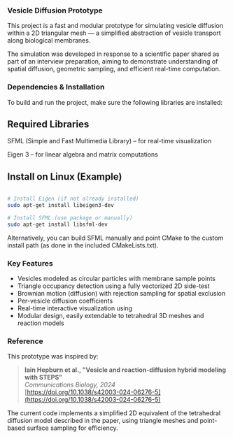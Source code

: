 ### Vesicle Diffusion Prototype

This project is a fast and modular prototype for simulating vesicle diffusion within a 2D triangular mesh — a simplified abstraction of vesicle transport along biological membranes.

The simulation was developed in response to a scientific paper shared as part of an interview preparation, aiming to demonstrate understanding of spatial diffusion, geometric sampling, and efficient real-time computation.

### Dependencies & Installation
To build and run the project, make sure the following libraries are installed:

## Required Libraries

SFML (Simple and Fast Multimedia Library) – for real-time visualization

Eigen 3 – for linear algebra and matrix computations

## Install on Linux (Example)

```bash

# Install Eigen (if not already installed)
sudo apt-get install libeigen3-dev

# Install SFML (use package or manually)
sudo apt-get install libsfml-dev

```

Alternatively, you can build SFML manually and point CMake to the custom install path (as done in the included CMakeLists.txt).

### Key Features

- Vesicles modeled as circular particles with membrane sample points
- Triangle occupancy detection using a fully vectorized 2D side-test
- Brownian motion (diffusion) with rejection sampling for spatial exclusion
- Per-vesicle diffusion coefficients
- Real-time interactive visualization using
- Modular design, easily extendable to tetrahedral 3D meshes and reaction models

### Reference

This prototype was inspired by:

> **Iain Hepburn et al., "Vesicle and reaction-diffusion hybrid modeling with STEPS"**  
> *Communications Biology, 2024*  
> [https://doi.org/10.1038/s42003-024-06276-5](https://doi.org/10.1038/s42003-024-06276-5)

The current code implements a simplified 2D equivalent of the tetrahedral diffusion model described in the paper, using triangle meshes and point-based surface sampling for efficiency.


